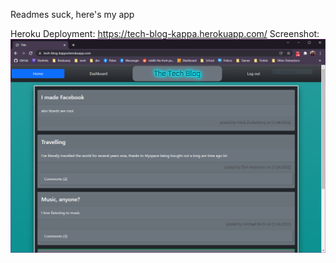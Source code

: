 Readmes suck, here's my app

Heroku Deployment: https://tech-blog-kappa.herokuapp.com/
Screenshot:
<img src="./img/Capture.PNG">
